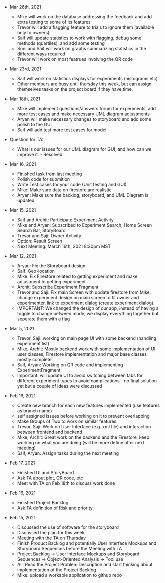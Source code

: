 * Mar 26th, 2021
   * Mike will work on the database addressing the feedback and add extra testing to some of its features
   * Trevor will add a flagging feature to trials to ignore them (available only to owners)
   * Saif will update statistics to work with flagging, debug some methods (quartiles), and add some testing
   * Soni and Saif will work on graphs summarizing statistics in the different ways required
   * Trevor will work on most featrues involving the QR code

* Mar 23rd, 2021
   * Saif will work on statistics displays for experiments (histograms etc)
   * Other members are busy until thursday this week, but can assign themselves tasks on the project board if they have time.

* Mar 18th, 2021
   * Mike will implement questions/answers forum for experiments, add more test cases and make necessary UML diagram adjustments
   * Aryan will make necessary changes to storyboard and add some polish to the GUI
   * Saif will add test more test cases for model

* Question for TA:
    * What is our issues for our UML diagram for GUI, and how can we improve it. - Resolved

* Mar 16, 2021
    * Finished task from last meeting
    * Polish code for submition
    * Write Test cases for your code (Unit testing and GUI)
    * Mike: Make sure data on firestore are realistic
    * Aryan: Make sure the backlog, storyboard, and UML Diagram is updated

* Mar 15, 2021
    * Saif and Archit: Participate Experiment Activity
    * Mike and Aryan: Subscribed to Experiment Search, Home Screen Search Bar, StoryBoard
    * Trevor and Saji: Owner Activity
    * Option: Result Screen
    * Next Meeting: March 16th, 2021 8:30pm MST

* Mar 12, 2021
    * Aryan: Fix the Storyboard design
    * Saif: Geo-location
    * Mike: Fix Firestore related to getting experiment and make adjustment to getting experiment
    * Archit: Subscribe Experiment Fragment
    * Trevor and Saji: Fix main Screen with update firestore from Mike, change experiment design on main screen to fit owner and experimenter, link to experiment dialog (create experiment dialog).
    * IMPORTANT: We changed the design of our app, instead of having a toggle to change between mode, we display everything together but seperate them with a flag
    

* Mar 5, 2021
    * Trevor, Saji: working on main page UI with some backend (handling experiment list)
    * Mike, Archit: Mostly backend work with some implementation of UI user classes, Firestore implementation and major base classes mostly complete 
    * Saif, Aryan: Working on QR code and implementing ExperimentFragment
    * Important: will update UI to avoid switching between tabs for different experiment types to avoid complications - no final solution yet but a couple of ideas were discussed

* Feb 16, 2021
    * Create new branch for each new features implemented (use features as branch name)
    * self assigned issues before working on it to prevent overlapping  
    * Make Groups of Two to work on similar features:
    * Trevor, Saji: Work on User Interface (e.g. xml file) and interaction between frontend and backend
    * Mike, Archit: Great work on the backend and the Firestore, keep working on what you are doing (will be more define after next meeting)
    * Saif, Aryan: Assign tasks during the next meeting


* Feb 17, 2021
    * Finished UI and StoryBoard
    * Ask TA about plot, QR code, etc
    * Meet with TA on Feb 18th to discuss work done

* Feb 16, 2021
    * Finished Project Backlog
    * Ask TA definition of Risk and priority

* Feb 15, 2021
    * Discussed the use of software for the storyboard
    * Discussed the plan for this week
    * Meeting with the TA on Thursday
    * Finish Product Backlog and potentially User Interface Mockups and Storyboard Sequences before the Meeting with TA
    * Project Backlog -> User Interface Mockups and Storyboard Sequences -> Object-Oriented Analysis -> Tool use
    * All: Read the Project Problem Description and start thinking about implementation of the Project Backlog
    * Mike: upload a workable application to github repo
